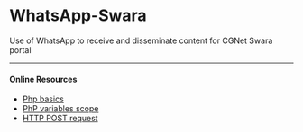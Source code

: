 # WhatsApp-Swara
Use of WhatsApp to receive and disseminate content for CGNet Swara portal


------
#### Online Resources
- [Php basics](https://www.smashingmagazine.com/2010/04/php-what-you-need-to-know-to-play-with-the-web/)
- [PhP variables scope](http://cs.ucf.edu/~mikel/Telescopes/scope.htm)
- [HTTP POST request](https://reqbin.com/Article/HttpPost)
